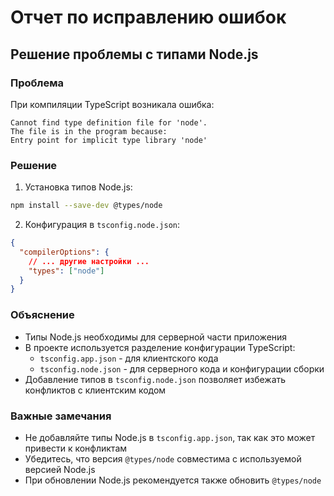 # Отчет по исправлению ошибок

## Решение проблемы с типами Node.js

### Проблема
При компиляции TypeScript возникала ошибка:
```
Cannot find type definition file for 'node'.
The file is in the program because:
Entry point for implicit type library 'node'
```

### Решение
1. Установка типов Node.js:
```bash
npm install --save-dev @types/node
```

2. Конфигурация в `tsconfig.node.json`:
```json
{
  "compilerOptions": {
    // ... другие настройки ...
    "types": ["node"]
  }
}
```

### Объяснение
- Типы Node.js необходимы для серверной части приложения
- В проекте используется разделение конфигурации TypeScript:
  - `tsconfig.app.json` - для клиентского кода
  - `tsconfig.node.json` - для серверного кода и конфигурации сборки
- Добавление типов в `tsconfig.node.json` позволяет избежать конфликтов с клиентским кодом

### Важные замечания
- Не добавляйте типы Node.js в `tsconfig.app.json`, так как это может привести к конфликтам
- Убедитесь, что версия `@types/node` совместима с используемой версией Node.js
- При обновлении Node.js рекомендуется также обновить `@types/node`